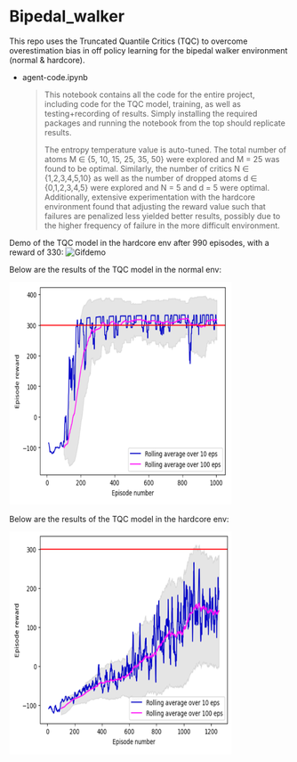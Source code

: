 # Bipedal_walker
This repo uses the Truncated Quantile Critics (TQC) to overcome overestimation bias in off policy learning for the bipedal walker environment (normal & hardcore).

* agent-code.ipynb
    >
    > This notebook contains all the code for the entire project, including code for the TQC model, training, as well as testing+recording of results. Simply installing the required packages and running the notebook from the top should replicate results.
    >
    >The entropy temperature value is auto-tuned. The total number of atoms M ∈ {5, 10, 15, 25, 35, 50} were explored and M = 25 was found to be optimal. Similarly, the number of critics N ∈ {1,2,3,4,5,10} as well as the number of dropped atoms d ∈ {0,1,2,3,4,5} were explored and N = 5 and d = 5 were optimal. Additionally, extensive experimentation with the hardcore environment found that adjusting the reward value such that failures are penalized less yielded better results, possibly due to the higher frequency of failure in the more difficult environment.
    >

Demo of the TQC model in the hardcore env after 990 episodes, with a reward of 330:
![Gifdemo](https://github.com/re8423/Bipedal_walker_TQC/blob/d962b38973a3097ce89ca686655ba4b28bf2753e/Results/agent-hardcore-video%2C%20episode%3D1000%2C%20score%3D312.gif)

<div class="img-with-text">
    <p>Below are the results of the TQC model in the normal env:</p>
    <a href="url"><img src="https://github.com/re8423/Bipedal_walker_TQC/blob/d962b38973a3097ce89ca686655ba4b28bf2753e/Results/normal.png" height="400" width="400" ></a>
</div>

<div class="img-with-text">
    <p>Below are the results of the TQC model in the hardcore env:</p>
    <a href="url"><img src="https://github.com/re8423/Bipedal_walker_TQC/blob/d962b38973a3097ce89ca686655ba4b28bf2753e/Results/hardcore.png" height="400" width="400" ></a>
</div>





